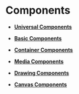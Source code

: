 # Components



- **[Universal Components](ts-universal-components.md)**

- **[Basic Components](ts-basic-components.md)**

- **[Container Components](ts-components-container.md)**

- **[Media Components](ts-media-components.md)**

- **[Drawing Components](ts-drawing-components.md)**

- **[Canvas Components](ts-components-canvas.md)**
